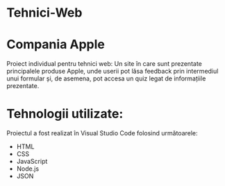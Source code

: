 # Tehnici-Web

# Compania Apple
Proiect individual pentru tehnici web: Un site în care sunt prezentate principalele produse Apple, unde userii pot lăsa feedback prin intermediul unui formular și, de asemena, pot accesa un quiz legat de informațiile prezentate.

# Tehnologii utilizate:
Proiectul a fost realizat în Visual Studio Code folosind următoarele:
- HTML 
- CSS
- JavaScript
- Node.js
- JSON
